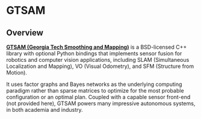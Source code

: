 # GTSAM 

## Overview

[**GTSAM (Georgia Tech Smoothing and Mapping)**](https://github.com/borglab/gtsam) is a BSD-licensed C++ library with optional Python bindings that implements sensor fusion for robotics and computer vision applications, including SLAM (Simultaneous Localization and Mapping), VO (Visual Odometry), and SFM (Structure from Motion). 

It uses factor graphs and Bayes networks as the underlying computing paradigm rather than sparse matrices to optimize for the most probable configuration or an optimal plan. Coupled with a capable sensor front-end (not provided here), GTSAM powers many impressive autonomous systems, in both academia and industry.  

